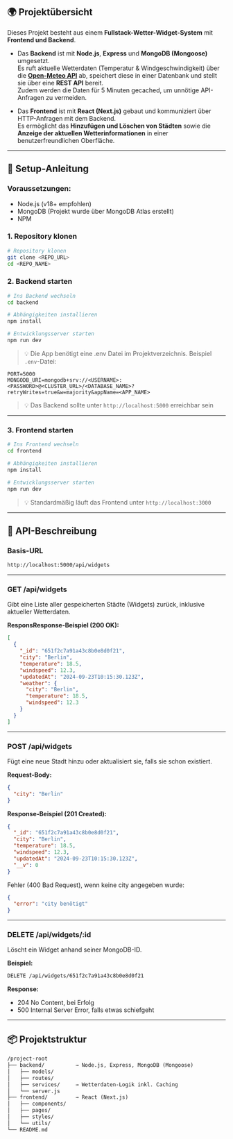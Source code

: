 ## 🌍 Projektübersicht

Dieses Projekt besteht aus einem **Fullstack-Wetter-Widget-System** mit **Frontend und Backend**.

- Das **Backend** ist mit **Node.js**, **Express** und **MongoDB (Mongoose)** umgesetzt.  
  Es ruft aktuelle Wetterdaten (Temperatur & Windgeschwindigkeit) über die **[Open-Meteo API](https://open-meteo.com/)** ab, speichert diese in einer Datenbank und stellt sie über eine **REST API** bereit.  
  Zudem werden die Daten für 5 Minuten gecached, um unnötige API-Anfragen zu vermeiden.

- Das **Frontend** ist mit **React (Next.js)** gebaut und kommuniziert über HTTP-Anfragen mit dem Backend.  
  Es ermöglicht das **Hinzufügen und Löschen von Städten** sowie die **Anzeige der aktuellen Wetterinformationen** in einer benutzerfreundlichen Oberfläche.

---

## 🚀 Setup-Anleitung

### Voraussetzungen:

- Node.js (v18+ empfohlen)
- MongoDB (Projekt wurde über MongoDB Atlas erstellt)
- NPM

### 1. Repository klonen

```bash
# Repository klonen
git clone <REPO_URL>
cd <REPO_NAME>
```

### 2. Backend starten

```bash
# Ins Backend wechseln
cd backend

# Abhängigkeiten installieren
npm install

# Entwicklungsserver starten
npm run dev
```

> 💡 Die App benötigt eine .env Datei im Projektverzeichnis. Beispiel `.env`-Datei:

```env
PORT=5000
MONGODB_URI=mongodb+srv://<USERNAME>:<PASSWORD>@<CLUSTER_URL>/<DATABASE_NAME>?retryWrites=true&w=majority&appName=<APP_NAME>
```

> 💡 Das Backend sollte unter `http://localhost:5000` erreichbar sein

---

### 3. Frontend starten

```bash
# Ins Frontend wechseln
cd frontend

# Abhängigkeiten installieren
npm install

# Entwicklungsserver starten
npm run dev
```

> 💡 Standardmäßig läuft das Frontend unter `http://localhost:3000`  

---

## 📡 API-Beschreibung

### Basis-URL

```bash
http://localhost:5000/api/widgets
```

---

### GET /api/widgets

Gibt eine Liste aller gespeicherten Städte (Widgets) zurück, inklusive aktueller Wetterdaten.

**ResponsResponse-Beispiel (200 OK):**

```json
[
  {
    "_id": "651f2c7a91a43c8b0e8d0f21",
    "city": "Berlin",
    "temperature": 18.5,
    "windspeed": 12.3,
    "updatedAt": "2024-09-23T10:15:30.123Z",
    "weather": {
      "city": "Berlin",
      "temperature": 18.5,
      "windspeed": 12.3
    }
  }
]
```

---

### POST /api/widgets

Fügt eine neue Stadt hinzu oder aktualisiert sie, falls sie schon existiert.

**Request-Body:**

```json
{
  "city": "Berlin"
}
```

**Response-Beispiel (201 Created):**

```json
{
  "_id": "651f2c7a91a43c8b0e8d0f21",
  "city": "Berlin",
  "temperature": 18.5,
  "windspeed": 12.3,
  "updatedAt": "2024-09-23T10:15:30.123Z",
  "__v": 0
}
```

Fehler (400 Bad Request), wenn keine city angegeben wurde:

```json
{
  "error": "city benötigt"
}
```

---

### DELETE /api/widgets/:id

Löscht ein Widget anhand seiner MongoDB-ID.

**Beispiel:**

```bash
DELETE /api/widgets/651f2c7a91a43c8b0e8d0f21
```

**Response:**

- 204 No Content, bei Erfolg
- 500 Internal Server Error, falls etwas schiefgeht

---

## 📦 Projektstruktur

```txt
/project-root
├── backend/          → Node.js, Express, MongoDB (Mongoose)
│   ├── models/
│   ├── routes/
│   ├── services/     → Wetterdaten-Logik inkl. Caching
│   └── server.js
├── frontend/         → React (Next.js)
│   ├── components/
│   ├── pages/
│   ├── styles/
│   └── utils/
└── README.md
```
